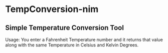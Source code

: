 # TempConversion-nim
## Simple Temperature Conversion Tool
Usage: You enter a Fahrenheit Temperature number and it returns that value along with the same Temperature in Celsius and Kelvin Degrees.
